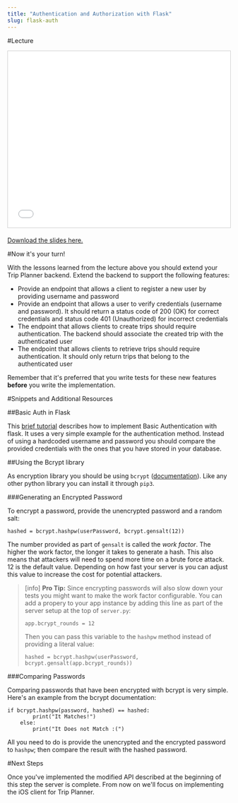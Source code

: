 ```yaml
---
title: "Authentication and Authorization with Flask"
slug: flask-auth
---
```


#Lecture

<iframe src="//www.slideshare.net/slideshow/embed_code/key/eVmBEswBswGsjJ" width="100%" height="400" frameborder="0" marginwidth="0" marginheight="0" scrolling="no" style="border:1px solid #CCC; border-width:1px; margin-bottom:5px; max-width: 100%;" allowfullscreen> </iframe>

[Download the slides here.](https://s3.amazonaws.com/mgwu-misc/MS-17/Slides/ServerAuth.pdf)

#Now it's your turn!

With the lessons learned from the lecture above you should extend your Trip Planner backend. Extend the backend to support the following features:

- Provide an endpoint that allows a client to register a new user by providing username and password
- Provide an endpoint that allows a user to verify credentials (username and password). It should return a status code of 200 (OK) for correct credentials and status code 401 (Unauthorized) for incorrect credentials
- The endpoint that allows clients to create trips should require authentication. The backend should associate the created trip with the authenticated user
- The endpoint that allows clients to retrieve trips should require authentication. It should only return trips that belong to the authenticated user

Remember that it's preferred that you write tests for these new features **before** you write the implementation.

#Snippets and Additional Resources

##Basic Auth in Flask

This [brief tutorial](http://flask.pocoo.org/snippets/8/) describes how to implement Basic Authentication with flask. It uses a very simple example for the authentication method. Instead of using a hardcoded username and password you should compare the provided credentials with the ones that you have stored in your database.

##Using the Bcrypt library

As encryption library you should be using `bcrypt` ([documentation](https://pypi.python.org/pypi/bcrypt/1.1.0)). Like any other python library you can install it through `pip3`. 

###Generating an Encrypted Password

To encrypt a password, provide the unencrypted password and a random salt:

	hashed = bcrypt.hashpw(userPassword, bcrypt.gensalt(12))
	
The number provided as part of `gensalt` is called the *work factor*. The higher the work factor, the longer it takes to generate a hash. This also means that attackers will need to spend more time on a brute force attack. 12 is the default value. Depending on how fast your server is you can adjust this value to increase the cost for potential attackers.

> [info]
> **Pro Tip:** Since encrypting passwords will also slow down your tests you might want to make the work factor configurable. You can add a propery to your app instance by adding this line as part of the server setup at the top of `server.py`:
>
> 	  app.bcrypt_rounds = 12 
>
> Then you can pass this variable to the `hashpw` method instead of providing a literal value:
>
> 	  hashed = bcrypt.hashpw(userPassword, bcrypt.gensalt(app.bcrypt_rounds)) 

###Comparing Passwords

Comparing passwords that have been encrypted with bcrypt is very simple. Here's an example from the bcrypt documentation:

	if bcrypt.hashpw(password, hashed) == hashed:
			print("It Matches!")
	 	else:
			print("It Does not Match :(")

All you need to do is provide the unencrypted and the encrypted password to `hashpw`; then compare the result with the hashed password.

#Next Steps

Once you've implemented the modified API described at the beginning of this step the server is complete. From now on we'll focus on implementing the iOS client for Trip Planner.


